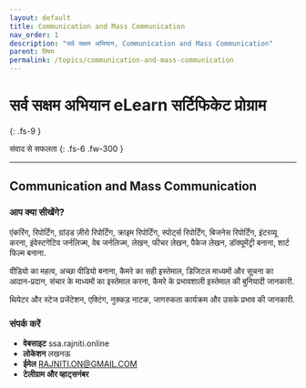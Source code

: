 ```yaml
---
layout: default
title: Communication and Mass Communication
nav_order: 1
description: "सर्व सक्षम अभियान, Communication and Mass Communication"
parent: विषय
permalink: /topics/communication-and-mass-communication
---
```


# सर्व सक्षम अभियान eLearn सर्टिफिकेट प्रोग्राम
{: .fs-9 }

संवाद से सफलता
{: .fs-6 .fw-300 }

---

## Communication and Mass Communication


### आप क्या सीखेंगे?


एंकरिंग, रिपोर्टिंग, ग्रांउड ज़ीरो रिपोर्टिंग, क्राइम रिपोर्टिंग, स्पोर्ट्स रिपोर्टिंग, बिजनेस रिपोर्टिंग, इंटरव्यू करना, इंवेस्टगेटिव जर्नलिज्म, वेब जर्नलिज्म, लेखन, फीचर लेखन, पैकेज लेखन, डॉक्यूमेंट्री बनाना, शार्ट फिल्म बनाना.


वीडियो का महत्व, अच्छा वीडियो बनाना,  कैमरे का सही इस्तेमाल, डिजिटल माध्यमों और सूचना का आदान-प्रदान, संचार के माध्यमों का इस्तेमाल करना, कैमरे के प्रभावशाली इस्तेमाल की बुनियादी जानकारी.


थियेटर और स्टेज प्रजेंटेशन, एक्टिंग, नुक्कड़ नाटक, जागरुकता कार्यक्रम और उसके प्रभाव की जानकारी. 




### संपर्क करें

- **वेबसाइट** ssa.rajniti.online
- **लोकेशन** लखनऊ
- **ईमेल** RAJNITI.ON@GMAIL.COM
- **टेलीग्राम और व्हाट्सनंबर**

